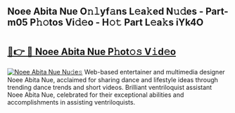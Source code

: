 ## Noee Abita Nue O𝚗𝚕yf𝚊ns L𝚎a𝚔ed N𝚞𝚍es - Part-m05 P𝚑𝚘tos Vi𝚍𝚎o - H𝚘𝚝 Part L𝚎a𝚔s iYk4O

# <h2><a href="http://kfebhzk.oniu.top/?m=Noee+Abita+Nue">🔗👉 🔴 Noee Abita Nue P𝚑ot𝚘𝚜 V𝚒d𝚎o</a></h2>

[![Noee Abita Nue Nu𝚍e𝚜](https://i.imgur.com/0qMVB7G.gif)](http://kfebhzk.oniu.top/?m=Noee+Abita+Nue)
Web-based entertainer and multimedia designer Noee Abita Nue, acclaimed for sharing dance and lifestyle ideas through trending dance trends and short videos. Brilliant ventriloquist assistant Noee Abita Nue, celebrated for their exceptional abilities and accomplishments in assisting ventriloquists.  
